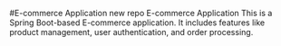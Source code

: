  #E-commerce Application
new repo
 E-commerce Application
This is a Spring Boot-based E-commerce application. It includes features like product management, user authentication, and order processing.
